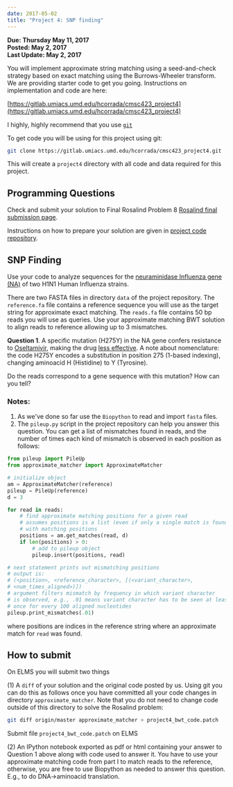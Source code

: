 ```yaml
---
date: 2017-05-02
title: "Project 4: SNP finding"
---
```


**Due: Thursday May 11, 2017**  
**Posted: May 2, 2017**  
**Last Update: May 2, 2017**  

You will implement approximate string matching using a
seed-and-check strategy based on exact matching using the
Burrows-Wheeler transform. We are providing starter code
to get you going. Instructions on implementation and code are here:

[https://gitlab.umiacs.umd.edu/hcorrada/cmsc423_project4](https://gitlab.umiacs.umd.edu/hcorrada/cmsc423_project4)

I highly, highly recommend that you use [`git`](https://git-scm.com/book/en/v1/Getting-Started)

To get code you will be using for this project using git:

~~~bash
git clone https://gitlab.umiacs.umd.edu/hcorrada/cmsc423_project4.git
~~~

This will create a `project4` directory with all code and data required for this project.

## Programming Questions ##

Check and submit your solution to Final Rosalind Problem 8
[Rosalind final submission page](http://rosalind.info/classes/401/).

Instructions on how to prepare your solution are given in
[project code repository](https://gitlab.umiacs.umd.edu/hcorrada/cmsc423_project4).

## SNP Finding ##

Use your code  to analyze sequences for the [neuraminidase Influenza gene (NA)](http://en.wikipedia.org/wiki/Influenza_neuraminidase) of
two H1N1 Human Influenza strains.

There are two FASTA files in directory `data` of the project repository. The `reference.fa` file contains a reference sequence you will use as the target string for approximate exact matching. The `reads.fa` file contains 50 bp reads you will use as queries. Use your approximate matching BWT solution to align reads to reference allowing up to 3 mismatches.

**Question 1**. A specific mutation (H275Y) in the NA gene confers resistance to [Oseltamivir](http://en.wikipedia.org/wiki/Neuraminidase_inhibitors), making
the drug [less effective](http://www.ncbi.nlm.nih.gov/pubmed/22837199). A note about nomenclature: the code H275Y
encodes a substitution in position 275 (1-based indexing), changing aminoacid H (Histidine) to Y (Tyrosine).

Do the reads correspond to a gene sequence with this mutation? How can you tell?

### Notes:

1. As we've done so far use the `Biopython` to read and import `fasta` files.
2. The `pileup.py` script in the project repository can help you answer this question. 
You can get a list of mismatches found in reads, and the number of times each kind of mismatch is observed in each position as follows:


~~~python
from pileup import PileUp
from approximate_matcher import ApproximateMatcher

# initialize object
am = ApproximateMatcher(reference)
pileup = PileUp(reference)
d = 3

for read in reads:
	# find approximate matching positions for a given read
	# assumes positions is a list (even if only a single match is found)
	# with matching positions
	positions = am.get_matches(read, d)
	if len(positions) > 0:
		# add to pileup object
		pileup.insert(positions, read)

# next statement prints out mismatching positions
# output is:
# (<position>, <reference_character>, [(<variant_character>,
# <num_times_aligned>)])
# argument filters mismatch by frequency in which variant character
# is observed, e.g., .01 means variant character has to be seen at least
# once for every 100 aligned nucleotides
pileup.print_mismatches(.01)
~~~

where positions are indices in the reference string where an approximate match for `read` was found.

## How to submit ##

On ELMS you will submit two things

(1) A `diff` of your solution and the original code posted by us. Using git you can do this as follows
once you have committed all your code changes in directory `approximate_matcher`. Note that you do not need to change code outside of this directory to solve the Rosalind problem:

~~~bash
git diff origin/master approximate_matcher > project4_bwt_code.patch
~~~

Submit file `project4_bwt_code.patch` on ELMS

(2) An IPython notebook exported as pdf or html containing your answer to Question 1 above along with code used to answer it. You have to use your approximate matching code from part I to match reads to the reference, otherwise, you are free to use Biopython as needed to answer this question. E.g., to do DNA->aminoacid translation.
